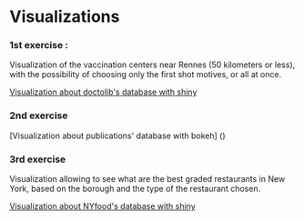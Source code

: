 
<h1>Visualizations</h1>

<h3>1st exercise :</h3>
<p>Visualization of the vaccination centers near Rennes (50 kilometers or less), with the possibility of choosing only the first shot motives, or all at once.</p>
<a href = https://leoguichard.shinyapps.io/projet_mongodb_doctolib> Visualization about doctolib's database with shiny</a>


<h3>2nd exercise</h3>
[Visualization about publications' database with bokeh] ()


<h3>3rd exercise</h3>
<p>Visualization allowing to see what are the best graded restaurants in New York, based on the borough and the type of the restaurant chosen.</p>
<a href = https://leoguichard.shinyapps.io/projet_mongodb_nyfood> Visualization about NYfood's database with shiny</a>

